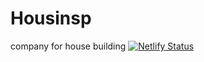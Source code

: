 # Housinsp
company for house building 
[![Netlify Status](https://api.netlify.com/api/v1/badges/eb2a16a1-4dfc-43e0-81cb-23023cbed962/deploy-status)](https://app.netlify.com/sites/housinsp/deploys)
